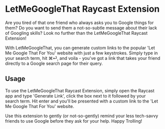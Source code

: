 # LetMeGoogleThat Raycast Extension

Are you tired of that one friend who always asks you to Google things for them? Do you want to send them a not-so-subtle message about their lack of Googling skills? Look no further than the LetMeGoogleThat Raycast Extension!

With LetMeGoogleThat, you can generate custom links to the popular 'Let Me Google That For You' website with just a few keystrokes. Simply type in your search term, hit ⌘⏎, and voila - you've got a link that takes your friend directly to a Google search page for their query.

## Usage

To use the LetMeGoogleThat Raycast Extension, simply open the Raycast app and type 'Generate Link', click the box next to it followed by your search term. Hit enter and you'll be presented with a custom link to the 'Let Me Google That For You' website.

Use this extension to gently (or not-so-gently) remind your less tech-savvy friends to use Google before they ask for your help. Happy Trolling!
